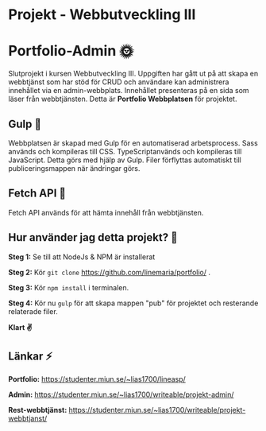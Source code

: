 # Projekt - Webbutveckling III
# Portfolio-Admin 🌞
Slutprojekt i kursen Webbutveckling III. Uppgiften har gått ut på att skapa en webbtjänst som har stöd för CRUD och användare kan administrera innehållet via en admin-webbplats. Innehållet presenteras på en sida som läser från webbtjänsten. Detta är **Portfolio Webbplatsen** för projektet.

## Gulp 🌟
Webbplatsen är skapad med Gulp för en automatiserad arbetsprocess. Sass används och kompileras till CSS. TypeScriptanvänds och kompileras till JavaScript. Detta görs med hjälp av Gulp. Filer förflyttas automatiskt till publiceringsmappen när ändringar görs.

## Fetch API 🌵
Fetch API används för att hämta innehåll från webbtjänsten.


## Hur använder jag detta projekt? 🌿
**Steg 1:** Se till att NodeJs & NPM är installerat

**Steg 2:** Kör ``` git clone ``` https://github.com/linemaria/portfolio/ .

**Steg 3:** Kör ``` npm install ``` i terminalen.

**Steg 4:** Kör nu ``` gulp ``` för att skapa mappen "pub" för projektet och resterande relaterade filer.

**Klart ✌️**


## Länkar ⚡️

**Portfolio:** https://studenter.miun.se/~lias1700/lineasp/

**Admin:** https://studenter.miun.se/~lias1700/writeable/projekt-admin/

**Rest-webbtjänst:** https://studenter.miun.se/~lias1700/writeable/projekt-webbtjanst/
